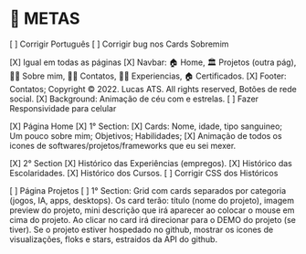 # 🎯 METAS

[ ] Corrigir Português
[ ] Corrigir bug nos Cards Sobremim

[X] Igual em todas as páginas
  [X] Navbar: 🏠 Home, 🏛️ Projetos (outra pág), 💁🏻 Sobre mim, 👨‍🎓 Contatos, 👩‍💻 Experiencias, 🏠 Certificados.
  [X] Footer: Contatos; Copyright © 2022. Lucas ATS. All rights reserved, Botões de rede social.
  [X] Background: Animação de céu com e estrelas.
  [ ] Fazer Responsividade para celular

[X] Página Home
  [X] 1° Section:
    [X] Cards: Nome, idade, tipo sanguineo; Um pouco sobre mim; Objetivos; Habilidades;
    [X] Animação de todos os icones de softwares/projetos/frameworks que eu sei mexer.

  [X] 2° Section
    [X] Histórico das Experiências (empregos).
    [X] Histórico das Escolaridades.
    [X] Histórico dos Cursos.
    [ ] Corrigir CSS dos Históricos

[ ] Página Projetos
  [ ] 1° Section: Grid com cards separados por categoria (jogos, IA, apps, desktops). Os card terão: título (nome do projeto), imagem preview do projeto, mini descrição que irá aparecer ao colocar o mouse em cima do projeto. Ao clicar no card irá direcionar para o DEMO do projeto (se tiver). Se o projeto estiver hospedado no github, mostrar os icones de visualizações, floks e stars, estraidos da API do github.